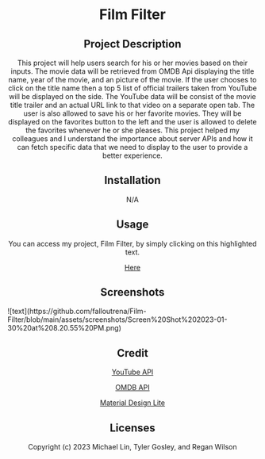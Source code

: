 <h1 align="center"> Film Filter </h1>
<h2 align="center"> Project Description </h2>
<p align="center"> This project will help users search for his or her movies based on their inputs. The movie data will be retrieved from OMDB Api displaying the title name, year of the movie, and an picture of the movie. If the user chooses to click on the title name then a top 5 list of official trailers taken from YouTube will be displayed on the side. The YouTube data will be consist of the movie title trailer and an actual URL link to that video on a separate open tab. The user is also allowed to save his or her favorite movies. They will be displayed on the favorites button to the left and the user is allowed to delete the favorites whenever he or she pleases. This project helped my colleagues and I understand the importance about server APIs and how it can fetch specific data that we need to display to the user to provide a better experience. </p>
<h2 align="center"> Installation </h2>
<p align="center"> N/A </p>
<h2 align="center"> Usage </h2>
<p align="center"> You can access my project, Film Filter, by simply clicking on this highlighted text. </p>
<p align="center"> <a href="https://michaelx626.github.io/Film-Filter/assets/index.html" target="_blank"> Here </a> </p>
<h2 align="center"> Screenshots </h2>
![text](https://github.com/falloutrena/Film-Filter/blob/main/assets/screenshots/Screen%20Shot%202023-01-30%20at%208.20.55%20PM.png)
<h2 align="center">  Credit </h2>
<p align="center"> <a href="https://developers.google.com/youtube/v3/getting-started" target="_blank"> YouTube API </a> </p>
<p align="center"> <a href="https://www.omdbapi.com/" target="_blank"> OMDB API </a> </p>
<p align="center"> <a href="https://getmdl.io/components/index.html#cards-section" target="_blank"> Material Design Lite </a> </p>
<h2 align="center"> Licenses </h2>
<p align="center"> Copyright (c) 2023 Michael Lin, Tyler Gosley, and Regan Wilson </p>

